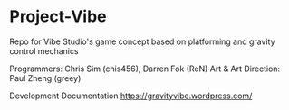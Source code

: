 # Project-Vibe
Repo for Vibe Studio's game concept based on platforming and gravity control mechanics

Programmers: Chris Sim (chis456), Darren Fok (ReN)
Art & Art Direction: Paul Zheng (greey)

Development Documentation
https://gravityvibe.wordpress.com/
